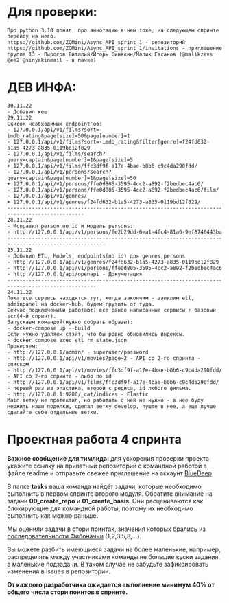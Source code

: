 # Для проверки:
    Про python 3.10 понял, про аннотацию в нем тоже, на следующем спринте перейду на него.
    https://github.com/ZOMini/Async_API_sprint_1 - репозиторий
    https://github.com/ZOMini/Async_API_sprint_1/invitations - приглашение
    группа 13 - Пирогов Виталий/Игорь Синякин/Малик Гасанов (@malikzevs @ee2 @sinyakinmail - в пачке) 

# ДЕВ ИНФА:
    30.11.22
    - Добавил кеш
    29.11.22
    Скисок необходимых endpoint'ов:
    - 127.0.0.1/api/v1/films?sort=-imdb_rating&page[size]=50&page[number]=1
    - 127.0.0.1/api/v1/films?sort=-imdb_rating&filter[genre]=f24fd632-b1a5-4273-a835-0119bd12f829
    - 127.0.0.1/api/v1/films/search?query=captain&page[number]=1&page[size]=5
    + 127.0.0.1/api/v1/films/ffc3df9f-a17e-4bae-b0b6-c9c4da290fdd/
    - 127.0.0.1/api/v1/persons/search?query=captain&page[number]=1&page[size]=50
    + 127.0.0.1/api/v1/persons/ffe0d805-3595-4cc2-a892-f2bedbec4ac6/
    - 127.0.0.1/api/v1/persons/ffe0d805-3595-4cc2-a892-f2bedbec4ac6/film/
    - 127.0.0.1/api/v1/genres/
    + 127.0.0.1/api/v1/genres/f24fd632-b1a5-4273-a835-0119bd12f829/
    -----------------------------------------------------------------------------------------------
    28.11.22
    - Исправил person по id и модель persons:
    - http://127.0.0.1/api/v1/persons/fe2b29dd-6ea1-4fc4-81a6-9ef8746443ba
    ------------------------------------------------------------------------------------------------------
    25.11.22
    - Добавил ETL, Models, endpoints(по id) для genres,persons
    - http://127.0.0.1/api/v1/genres/f24fd632-b1a5-4273-a835-0119bd12f829
    - http://127.0.0.1/api/v1/persons/ffe0d805-3595-4cc2-a892-f2bedbec4ac6
    - http://127.0.0.1/api/openapi - Докуметация
    ---------------------------------------------------------------------------------------------------
    24.11.22
    Пока все сервисы находятся тут, когда закончим - запилим etl, adminpanel на docker-hub, будем грузить от туда.
    Сейчас подключены(и работают) все ранее написанные сервисы + базовый scr(4-й спринт).
    Запускаем командой(нужно собрать образы):
    - docker-compose up --build
    Если нужно удаляем стэйт, что бы ровно обновились индексы.
    - docker compose exec etl rm state.json
    Проверяем:
    - http://127.0.0.1/admin/ - superuser/password
    - http://127.0.0.1/api/v1/movies?page=2 - API со 2-го спринта - списком
    - http://127.0.0.1/api/v1/movies/ffc3df9f-a17e-4bae-b0b6-c9c4da290fdd/ - API со 2-го спринта - либо по id
    - http://127.0.0.1/api/v1/films/ffc3df9f-a17e-4bae-b0b6-c9c4da290fdd/ - первый раз из эластика, второй с редиса, id любого фильма.
    - http://127.0.0.1:9200/_cat/indices - Elastic
    Main ветку не протектил, но работать с ней не нужно - в нее буду мержить наши поделки, сделал ветку develop, пуште в нее, а еще лучше сделайте себе отдельные ветки.

# Проектная работа 4 спринта

**Важное сообщение для тимлида:** для ускорения проверки проекта укажите ссылку на приватный репозиторий с командной работой в файле readme и отправьте свежее приглашение на аккаунт [BlueDeep](https://github.com/BigDeepBlue).

В папке **tasks** ваша команда найдёт задачи, которые необходимо выполнить в первом спринте второго модуля.  Обратите внимание на задачи **00_create_repo** и **01_create_basis**. Они расцениваются как блокирующие для командной работы, поэтому их необходимо выполнить как можно раньше.

Мы оценили задачи в стори поинтах, значения которых брались из [последовательности Фибоначчи](https://ru.wikipedia.org/wiki/Числа_Фибоначчи) (1,2,3,5,8,…).

Вы можете разбить имеющиеся задачи на более маленькие, например, распределять между участниками команды не большие куски задания, а маленькие подзадачи. В таком случае не забудьте зафиксировать изменения в issues в репозитории.

**От каждого разработчика ожидается выполнение минимум 40% от общего числа стори поинтов в спринте.**
